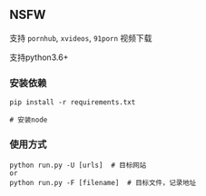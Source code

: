 ## NSFW
支持 `pornhub`, `xvideos`, `91porn` 视频下载

支持python3.6+

### 安装依赖
```shell script
pip install -r requirements.txt

# 安装node
```

### 使用方式
```buildoutcfg
python run.py -U [urls]  # 目标网站
or
python run.py -F [filename]  # 目标文件，记录地址
```